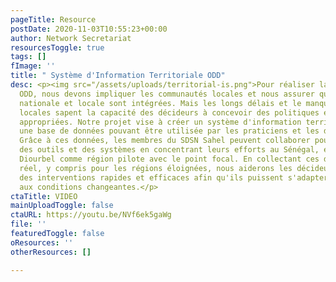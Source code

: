 ```yaml
---
pageTitle: Resource
postDate: 2020-11-03T10:55:23+00:00
author: Network Secretariat
resourcesToggle: true
tags: []
fImage: ''
title: " Système d'Information Territoriale ODD"
desc: <p><img src="/assets/uploads/territorial-is.png">Pour réaliser la promesse des
  ODD, nous devons impliquer les communautés locales et nous assurer que la planification
  nationale et locale sont intégrées. Mais les longs délais et le manque de données
  locales sapent la capacité des décideurs à concevoir des politiques et des interventions
  appropriées. Notre projet vise à créer un système d'information territoriale avec
  une base de données pouvant être utilisée par les praticiens et les décideurs politiques.
  Grâce à ces données, les membres du SDSN Sahel peuvent collaborer pour développer
  des outils et des systèmes en concentrant leurs efforts au Sénégal, en utilisant
  Diourbel comme région pilote avec le point focal. En collectant ces données en temps
  réel, y compris pour les régions éloignées, nous aiderons les décideurs à concevoir
  des interventions rapides et efficaces afin qu'ils puissent s'adapter rapidement
  aux conditions changeantes.</p>
ctaTitle: VIDEO
mainUploadToggle: false
ctaURL: https://youtu.be/NVf6ek5gaWg
file: ''
featuredToggle: false
oResources: ''
otherResources: []

---
```

